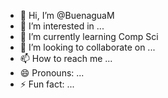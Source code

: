 - 👋 Hi, I’m @BuenaguaM
- 👀 I’m interested in ...
- 🌱 I’m currently learning Comp Sci
- 💞️ I’m looking to collaborate on ...
- 📫 How to reach me ...
- 😄 Pronouns: ...
- ⚡ Fun fact: ...

<!---
BuenaguaM/BuenaguaM is a ✨ special ✨ repository because its `README.md` (this file) appears on your GitHub profile.
You can click the Preview link to take a look at your changes.
--->
